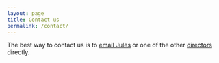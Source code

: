 ```yaml
---
layout: page
title: Contact us
permalink: /contact/
---
```


The best way to contact us is to [email Jules](mailto://jules@cybercat.institute) or one of the other [directors](/people) directly.
